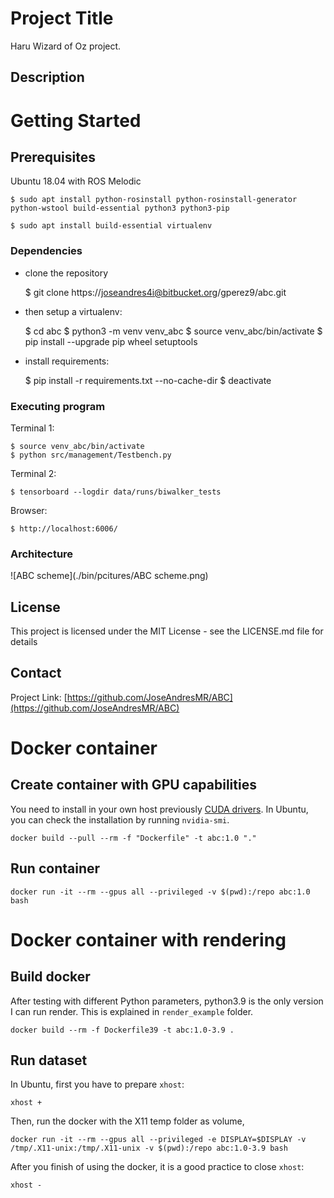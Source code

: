 # Project Title

Haru Wizard of Oz project.

## Description


# Getting Started


## Prerequisites

Ubuntu 18.04 with ROS Melodic

    $ sudo apt install python-rosinstall python-rosinstall-generator python-wstool build-essential python3 python3-pip

    $ sudo apt install build-essential virtualenv

### Dependencies

- clone the repository

    $ git clone https://joseandres4i@bitbucket.org/gperez9/abc.git

- then setup a virtualenv:

    $ cd abc
    $ python3 -m venv venv_abc
    $ source venv_abc/bin/activate
    $ pip install --upgrade pip wheel setuptools

- install requirements:

    $ pip install -r requirements.txt --no-cache-dir
    $ deactivate

### Executing program

Terminal 1:

    $ source venv_abc/bin/activate
    $ python src/management/Testbench.py

Terminal 2:

    $ tensorboard --logdir data/runs/biwalker_tests

Browser:

    $ http://localhost:6006/

### Architecture

![ABC scheme](./bin/pcitures/ABC scheme.png)

## License

This project is licensed under the MIT License - see the LICENSE.md file for details

## Contact

Project Link: [https://github.com/JoseAndresMR/ABC](https://github.com/JoseAndresMR/ABC)

# Docker container

## Create container with GPU capabilities
You need to install in your own host previously [CUDA drivers](https://developer.nvidia.com/cuda-downloads?target_os=Linux&target_arch=x86_64&Distribution=Ubuntu&target_version=18.04&target_type=deb_local). In Ubuntu, you can check the installation by running `nvidia-smi`.

```
docker build --pull --rm -f "Dockerfile" -t abc:1.0 "."
```

## Run container

```
docker run -it --rm --gpus all --privileged -v $(pwd):/repo abc:1.0 bash
```

# Docker container with rendering

## Build docker

After testing with different Python parameters, python3.9 is the only version I can run render. 
This is explained in `render_example` folder.

```
docker build --rm -f Dockerfile39 -t abc:1.0-3.9 .
```

## Run dataset

In Ubuntu, first you have to prepare `xhost`:

```
xhost +
```

Then, run the docker with the X11 temp folder as volume,

```
docker run -it --rm --gpus all --privileged -e DISPLAY=$DISPLAY -v /tmp/.X11-unix:/tmp/.X11-unix -v $(pwd):/repo abc:1.0-3.9 bash
```

After you finish of using the docker, it is a good practice to close `xhost`:

```
xhost -
```

